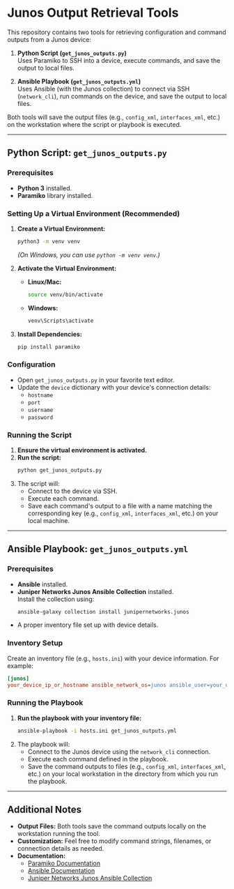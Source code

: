 # Junos Output Retrieval Tools

This repository contains two tools for retrieving configuration and command outputs from a Junos device:

1. **Python Script (`get_junos_outputs.py`)**  
   Uses Paramiko to SSH into a device, execute commands, and save the output to local files.

2. **Ansible Playbook (`get_junos_outputs.yml`)**  
   Uses Ansible (with the Junos collection) to connect via SSH (`network_cli`), run commands on the device, and save the output to local files.

Both tools will save the output files (e.g., `config_xml`, `interfaces_xml`, etc.) on the workstation where the script or playbook is executed.

---

## Python Script: `get_junos_outputs.py`

### Prerequisites

- **Python 3** installed.
- **Paramiko** library installed.

### Setting Up a Virtual Environment (Recommended)

1. **Create a Virtual Environment:**
   ```bash
   python3 -m venv venv
   ```
   *(On Windows, you can use `python -m venv venv`.)*

2. **Activate the Virtual Environment:**
   - **Linux/Mac:**
     ```bash
     source venv/bin/activate
     ```
   - **Windows:**
     ```bash
     venv\Scripts\activate
     ```

3. **Install Dependencies:**
   ```bash
   pip install paramiko
   ```

### Configuration

- Open `get_junos_outputs.py` in your favorite text editor.
- Update the `device` dictionary with your device's connection details:
  - `hostname`
  - `port`
  - `username`
  - `password`

### Running the Script

1. **Ensure the virtual environment is activated.**
2. **Run the script:**
   ```bash
   python get_junos_outputs.py
   ```
3. The script will:
   - Connect to the device via SSH.
   - Execute each command.
   - Save each command's output to a file with a name matching the corresponding key (e.g., `config_xml`, `interfaces_xml`, etc.) on your local machine.

---

## Ansible Playbook: `get_junos_outputs.yml`

### Prerequisites

- **Ansible** installed.
- **Juniper Networks Junos Ansible Collection** installed.  
  Install the collection using:
  ```bash
  ansible-galaxy collection install junipernetworks.junos
  ```
- A proper inventory file set up with device details.

### Inventory Setup

Create an inventory file (e.g., `hosts.ini`) with your device information. For example:

```ini
[junos]
your_device_ip_or_hostname ansible_network_os=junos ansible_user=your_username ansible_password=your_password
```

### Running the Playbook

1. **Run the playbook with your inventory file:**
   ```bash
   ansible-playbook -i hosts.ini get_junos_outputs.yml
   ```
2. The playbook will:
   - Connect to the Junos device using the `network_cli` connection.
   - Execute each command defined in the playbook.
   - Save the command outputs to files (e.g., `config_xml`, `interfaces_xml`, etc.) on your local workstation in the directory from which you run the playbook.

---

## Additional Notes

- **Output Files:** Both tools save the command outputs locally on the workstation running the tool.
- **Customization:** Feel free to modify command strings, filenames, or connection details as needed.
- **Documentation:**
  - [Paramiko Documentation](https://docs.paramiko.org/)
  - [Ansible Documentation](https://docs.ansible.com/)
  - [Juniper Networks Junos Ansible Collection](https://galaxy.ansible.com/junipernetworks/junos)
